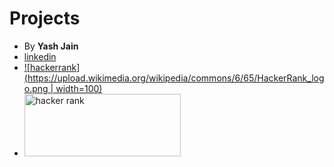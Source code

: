 # Projects
- By **Yash Jain**
- [linkedin](https://www.linkedin.com/in/yash-jain-80ba02196/)
- [![hackerrank](https://upload.wikimedia.org/wikipedia/commons/6/65/HackerRank_logo.png | width=100)](https://www.hackerrank.com/yashj133_yj)
- <img src="https://upload.wikimedia.org/wikipedia/commons/6/65/HackerRank_logo.png" alt="hacker rank" width="250" height="100">
